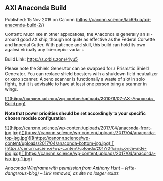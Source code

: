 ## AXI Anaconda Build

Published: 15 Nov 2019 on Canonn (https://canonn.science/lab69xia/axi-anaconda-build-2/)

Content: Much like in other applications, the Anaconda is generally an all-around good AX ship, though not quite as effective as the Federal Corvette and Imperial Cutter.  With patience and skill, this build can hold its own against virtually any Interceptor variant.

Build Link: https://s.orbis.zone/4yu5

Please note the Shield Generator can be swapped for a Prismatic Shield Generator. You can replace shield boosters with a shutdown field neutralizer or xeno scanner. A xeno scanner is functionally a waste of slot in solo fights, but it is advisable to have at least one person bring a scanner in wings.

[!\[\](https://canonn.science/wp-content/uploads/2019/11/07-AXI-Anaconda-Build.png)](https://canonn.science/wp-content/uploads/2019/11/07-AXI-Anaconda-Build.png "07 - AXI Anaconda Build")

**Note that power priorities should be set accordingly to your specific chosen module configuration**

[!\[\](https://canonn.science/wp-content/uploads/2017/04/anaconda-front-jpg.jpg)](https://canonn.science/wp-content/uploads/2017/04/anaconda-front-jpg.jpg "anaconda-front-jpg")[!\[\](https://canonn.science/wp-content/uploads/2017/04/anaconda-top-jpg.jpg)](https://canonn.science/wp-content/uploads/2017/04/anaconda-top-jpg.jpg "anaconda-top-jpg")[!\[\](https://canonn.science/wp-content/uploads/2017/04/anaconda-bottom-jpg.jpg)](https://canonn.science/wp-content/uploads/2017/04/anaconda-bottom-jpg.jpg "anaconda-bottom-jpg")[!\[\](https://canonn.science/wp-content/uploads/2017/04/anaconda-side-jpg.jpg)](https://canonn.science/wp-content/uploads/2017/04/anaconda-side-jpg.jpg "anaconda-side-jpg")[!\[\](https://canonn.science/wp-content/uploads/2017/04/anaconda-iso-jpg-1.jpg)](https://canonn.science/wp-content/uploads/2017/04/anaconda-iso-jpg-1.jpg "anaconda-iso-jpg")

*Anaconda* *Wireframe with permission from Anthony Hunt – (elite-dangerous-blog) – Link removed, as site no longer exists*